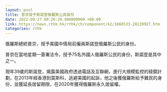 ```yaml
---
layout: post
title: 普京授予斯諾登俄羅斯公民身份
date: 2022-09-27 00:26:20.000000000 +08:00
link: https://news.rthk.hk/rthk/ch/component/k2/1668533-20220927.htm
categories: rthk
---
```


俄羅斯總統普京，授予美國中情局前僱員斯諾登俄羅斯公民的身份。

普京在當地星期一簽署法令，授予75名外國人俄羅斯公民的身份，斯諾登是其中之一。

現年39歲的斯諾登，揭露美國政府透過電話及互聯網，進行大規模監控的稜鏡計劃，在2013年經香港到莫斯科，逃避美國的起訴，他之後獲俄羅斯給予難民的身份，並獲延長居留期限，在2020年獲得俄羅斯永久居留權。
